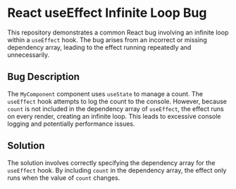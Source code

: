 # React useEffect Infinite Loop Bug

This repository demonstrates a common React bug involving an infinite loop within a `useEffect` hook.  The bug arises from an incorrect or missing dependency array, leading to the effect running repeatedly and unnecessarily. 

## Bug Description
The `MyComponent` component uses `useState` to manage a count. The `useEffect` hook attempts to log the count to the console. However, because `count` is not included in the dependency array of `useEffect`, the effect runs on every render, creating an infinite loop. This leads to excessive console logging and potentially performance issues.

## Solution
The solution involves correctly specifying the dependency array for the `useEffect` hook. By including `count` in the dependency array, the effect only runs when the value of `count` changes.